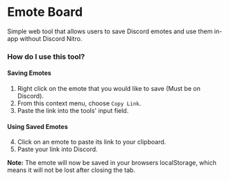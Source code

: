 # Emote Board
Simple web tool that allows users to save Discord emotes and use them in-app without Discord Nitro.

### How do I use this tool?

#### Saving Emotes
1. Right click on the emote that you would like to save (Must be on Discord).
2. From this context menu, choose `Copy Link`.
3. Paste the link into the tools' input field.

#### Using Saved Emotes
4. Click on an emote to paste its link to your clipboard.
5. Paste your link into Discord.

**Note:** The emote will now be saved in your browsers localStorage, which means it will not be lost after closing the tab.
